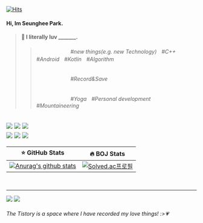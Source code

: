 [![Hits](https://hits.seeyoufarm.com/api/count/incr/badge.svg?url=https%3A%2F%2Fgithub.com%2Ftmdgml-96&count_bg=%2379C83D&title_bg=%23555555&icon=&icon_color=%23E7E7E7&title=hits&edge_flat=false)](https://hits.seeyoufarm.com)   
#### Hi, Im Seunghee Park.
> #### :blossom: I literally luv _______.
>   > ######   ㅤㅤㅤㅤㅤㅤㅤ#new things(e.g. new Technology)ㅤ#C++ㅤ#Androidㅤ#Kotlinㅤ#Algorithm
>   > ######   ㅤㅤㅤㅤㅤㅤㅤ#Record&Save
>   > ######   ㅤㅤㅤㅤㅤㅤㅤ#Yogaㅤ#Personal developmentㅤ#Mountaineering

![](https://img.shields.io/badge/C++-00599C?style=flat-square&logo=C%2B%2B&logoColor=white) 
![](https://img.shields.io/static/v1?label=&logo=Kotlin&logoColor=white&message=Kotline&color=blue) 
![](https://img.shields.io/static/v1?label=&logo=Python&logoColor=white&message=Python&color=9cf)    
![](https://img.shields.io/badge/C++-★★★☆☆-white) ![](https://img.shields.io/badge/Kotlin-★★★☆☆-white) ![](https://img.shields.io/badge/Python-★★☆☆☆-white)
---

:star: GitHub Stats        |  :fire: BOJ Stats
:-------------------------:|:-------------------------:
[![Anurag's github stats](https://github-readme-stats.vercel.app/api?username=tmdgml-96)](https://github.com/anuraghazra/github-readme-stats)   |  [![Solved.ac프로필](http://mazassumnida.wtf/api/v2/generate_badge?boj=dkanxms12)](https://solved.ac/dkanxms12)

<br>

---

[![](https://img.shields.io/static/v1?label=&logo=Tistory&message=Tistory&color=lightgray)](https://dkanxmstmdgml.tistory.com/387?category=835175)
[![](https://img.shields.io/static/v1?label=&logo=Instagram&logoColor=white&message=Instagram&color=ff69b4)](https://www.instagram.com/seunghee._.park/)    
###### The Tistory is a space where I have recorded my love things! :>:heartpulse:
 
